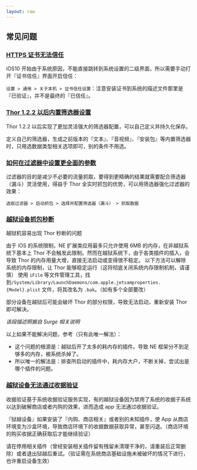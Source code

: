 ```yaml
---
layout: raw
---
```


## 常见问题

### [HTTPS 证书无法信任]()

iOS10 开始由于系统原因，不能直接跳转到系统设置的二级界面，所以需要手动打开『证书信任』界面开启信任：

`设置 > 通用 > 关于本机 > 证书信任设置`：注意安装证书到系统的描述文件那里是『已验证』，并不是最终的『已信任』。


### [Thor 1.2.2 以后内置筛选器设置]()

Thor 1.2.2 以后实现了更加灵活强大的筛选器配置，可以自己定义并持久化保存。

定义自己的筛选器，生成之前版本的『文本』、『音视频』、『安装包』等内置筛选器时，只用选数据类型相关选项即可，别的条件不用选。


### [如何在过滤器中设置更全面的参数]()

过滤器的目的是减少不必要的流量抓取，要得到更精确的结果就需要配合筛选器（漏斗）灵活使用，得益于 Thor 全实时抓包的优势，可以用筛选器强化过滤器的效果：

`选取过滤器 > 启动抓包 > 选择并配置筛选器（漏斗） > 抓取数据`


### [越狱设备抓包秒断]()

越狱机容易出现 Thor 秒断的问题

由于 iOS 的系统限制，NE 扩展类应用最多只允许使用 6MB 的内存，在非越狱系统下基本上 Thor 不会触发此限制。然而在越狱系统下，由于各类插件的插入，会导致 Thor 的内存用量大增，直接无法启动或变得很不稳定。
以下方法可以解除系统的内存限制，让 Thor 能够稳定运行（这将彻底关闭系统内存限制机制，请谨慎）
使用 `iFile` 等文件管理工具，找到`/System/Library/LaunchDaemons/com.apple.jetsamproperties.{Model}.plist` 文件，将其改名为 `.bak`。（如有多个全部要改）

部分设备在越狱后可能会破坏 Thor 的部分权限，导致无法启动，重新安装 Thor 即可解决。

*该段描述照搬自 Surge 相关说明*

以上如果不能解决问题，参考（只有此唯一解法）：
* 这个问题的根源是：越狱后开了太多的耗内存的插件。导致 NE 框架分不到足够多的内存，被系统杀掉了。
* 所以唯一的解法是：排查所启动的插件中，耗内存大户，不断关掉，尝试出是哪个插件的问题。


### [越狱设备无法通过收据验证]()

收据验证基于系统收据验证服务实现，有的越狱设备因为禁用了系统的收据子系统以达到破解商店或者内购的效果，进而造成 app 无法通过收据验证。

『狱越设备』如果安装了『内购、商店相关』或者别的未知插件，使 App 从商店环境变为沙盒环境，导致商店环境下的收据数据获取异常，甚至闪退。（商店环境的购买收据正确获取后才能继续验证）

请在停用相关插件（曾经安装相关插件留有残留未清理干净的，请重装后正常删除）或者退出狱越后重试。（验证需在系统商店基础设施未被破坏的情况下进行，也许重启设备生效）
